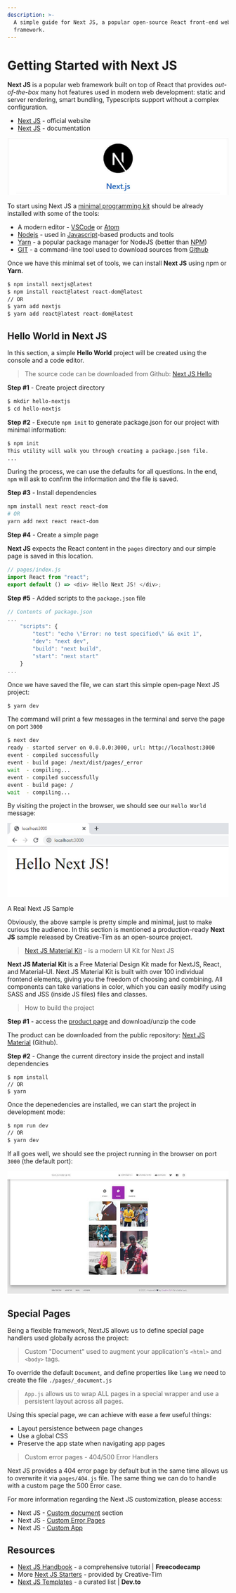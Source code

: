 ```yaml
---
description: >-
  A simple guide for Next JS, a popular open-source React front-end web
  framework.
---
```


# Getting Started with Next JS

**Next JS** is a popular web framework built on top of React that provides _out-of-the-box_ many hot features used in modern web development: static and server rendering, smart bundling, Typescripts support without a complex configuration.

- [Next JS](https://nextjs.org/) - official website
- [Next JS](https://nextjs.org/docs) - documentation

![Next JS - Open-Source React Framework.](../../../static/assets/next-js-react-framework.jpg)

To start using Next JS a [minimal programming kit](../tutorials/minimal-programming-kit.md) should be already installed with some of the tools:

- A modern editor - [VSCode](https://code.visualstudio.com/) or [Atom](https://atom.io/)
- [Nodejs](https://nodejs.org/en/) - used in [Javascript](https://developer.mozilla.org/en-US/docs/Web/JavaScript)-based products and tools
- [Yarn](https://yarnpkg.com/) - a popular package manager for NodeJS (better than [NPM](https://www.npmjs.com/))
- [GIT](https://git-scm.com/) - a command-line tool used to download sources from [Github](https://github.com/)

Once we have this minimal set of tools, we can install **Next JS** using npm or **Yarn**.

```bash
$ npm install nextjs@latest
$ npm install react@latest react-dom@latest
// OR
$ yarn add nextjs
$ yarn add react@latest react-dom@latest
```

## Hello World in Next JS

In this section, a simple **Hello World** project will be created using the console and a code editor.

> The source code can be downloaded from Github: [Next JS Hello](https://github.com/app-generator/hello-world-next-js)

**Step #1** - Create project directory

```bash
$ mkdir hello-nextjs
$ cd hello-nextjs
```

**Step #2** - Execute `npm init` to generate package.json for our project with minimal information:

```bash
$ npm init
This utility will walk you through creating a package.json file.
...
```

During the process, we can use the defaults for all questions. In the end, `npm` will ask to confirm the information and the file is saved.

**Step #3** - Install dependencies

```bash
npm install next react react-dom
# OR
yarn add next react react-dom
```

**Step #4** - Create a simple page

**Next JS** expects the React content in the `pages` directory and our simple page is saved in this location.

```javascript
// pages/index.js
import React from "react";
export default () => <div> Hello Next JS! </div>;
```

**Step #5** - Added scripts to the `package.json` file

```javascript
// Contents of package.json
...
    "scripts": {
        "test": "echo \"Error: no test specified\" && exit 1",
        "dev": "next dev",
        "build": "next build",
        "start": "next start"
    }
...
```

Once we have saved the file, we can start this simple open-page Next JS project:

```bash
$ yarn dev
```

The command will print a few messages in the terminal and serve the page on port `3000`

```bash
$ next dev
ready - started server on 0.0.0.0:3000, url: http://localhost:3000
event - compiled successfully
event - build page: /next/dist/pages/_error
wait  - compiling...
event - compiled successfully
event - build page: /
wait  - compiling...
```

By visiting the project in the browser, we should see our `Hello World` message:

![Next JS - Hello World Sample ](../../../static/assets/next-js-hello-world.jpg)

A Real Next JS Sample

Obviously, the above sample is pretty simple and minimal, just to make curious the audience. In this section is mentioned a production-ready **Next JS** sample released by Creative-Tim as an open-source project.

> [Next JS Material Kit](https://bit.ly/37l2piJ) - is a modern UI Kit for Next JS

**Next JS Material Kit** is a Free Material Design Kit made for NextJS, React, and Material-UI. Next JS Material Kit is built with over 100 individual frontend elements, giving you the freedom of choosing and combining. All components can take variations in color, which you can easily modify using SASS and JSS (inside JS files) files and classes.

> How to build the project

**Step #1** - access the [product page](https://bit.ly/37l2piJ) and download/unzip the code

The product can be downloaded from the public repository: [Next JS Material](https://github.com/creativetimofficial/nextjs-material-kit) (Github).

**Step #2** - Change the current directory inside the project and install dependencies

```
$ npm install
// OR
$ yarn
```

Once the depenedencies are installed, we can start the project in development mode:

```bash
$ npm run dev
// OR
$ yarn dev
```

If all goes well, we should see the project running in the browser on port `3000` (the default port):

![Next JS - Material Kit Components.](../../../static/assets/next-js-material-kit-components.jpg)

## Special Pages

Being a flexible framework, NextJS allows us to define special page handlers used globally across the project:

> Custom "Document" used to augment your application's `<html>` and `<body>` tags.

To override the default `Document`, and define properties like `lang` we need to create the file `./pages/_document.js`

> `App.js` allows us to wrap ALL pages in a special wrapper and use a persistent layout across all pages.

Using this special page, we can achieve with ease a few useful things:

- Layout persistence between page changes
- Use a global CSS
- Preserve the app state when navigating app pages

> Custom error pages - 404/500 Error Handlers

Next JS provides a 404 error page by default but in the same time allows us to overwrite it via `pages/404.js` file. The same thing we can do to handle with a custom page the 500 Error case.

For more information regarding the Next JS customization, please access:

- Next JS - [Custom document](https://nextjs.org/docs/advanced-features/custom-document) section
- Next JS - [Custom Error Pages](https://nextjs.org/docs/advanced-features/custom-error-page)
- Next JS - [Custom App](https://nextjs.org/docs/advanced-features/custom-app)

## Resources

- [Next JS Handbook](https://www.freecodecamp.org/news/the-next-js-handbook/) - a comprehensive tutorial | **Freecodecamp**
- More [Next JS Starters](https://bit.ly/3noTq5Q) - provided by Creative-Tim
- [Next JS Templates](https://dev.to/sm0ke/next-js-templates-a-curated-list-56fo) - a curated list | **Dev.to**
